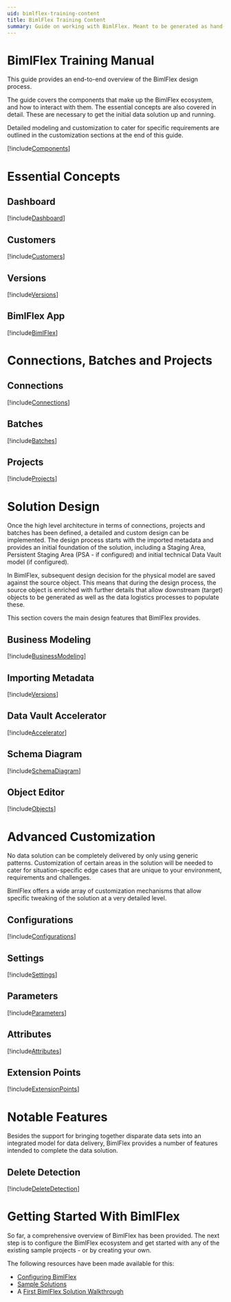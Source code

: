```yaml
---
uid: bimlflex-training-content
title: BimlFlex Training Content
summary: Guide on working with BimlFlex. Meant to be generated as hand-out.
---
```

# BimlFlex Training Manual

This guide provides an end-to-end overview of the BimlFlex design process.

The guide covers the components that make up the BimlFlex ecosystem, and how to interact with them. The essential concepts are also covered in detail. These are necessary to get the initial data solution up and running.

Detailed modeling and customization to cater for specific requirements are outlined in the customization sections at the end of this guide.

[!include[Components](../getting-started/bimlflex-components-overview.md)]

# Essential Concepts

## Dashboard

[!include[Dashboard](../metadata-editors/_incl-header-dashboard.md)]

## Customers

[!include[Customers](../concepts/_incl-header-customer.md)]

## Versions

[!include[Versions](../concepts/_incl-header-version.md)]

## BimlFlex App

[!include[BimlFlex](../metadata-editors/_incl-header-bimlflex-app.md)]

# Connections, Batches and Projects

## Connections

[!include[Connections](../metadata-editors/_incl-header-connection.md)]

## Batches

[!include[Batches](../metadata-editors/_incl-header-batch.md)]

## Projects

[!include[Projects](../metadata-editors/_incl-header-project.md)]

# Solution Design

Once the high level architecture in terms of connections, projects and batches has been defined, a detailed and custom design can be implemented. The design process starts with the imported metadata and provides an initial foundation of the solution, including a Staging Area, Persistent Staging Area (PSA - if configured) and initial technical Data Vault model (if configured).

In BimlFlex, subsequent design decision for the physical model are saved against the source object. This means that during the design process, the source object is enriched with further details that allow downstream (target) objects to be generated as well as the data logistics processes to populate these.

This section covers the main design features that BimlFlex provides.

## Business Modeling

[!include[BusinessModeling](../metadata-editors/_incl-header-business-modeling.md)]

## Importing Metadata

[!include[Versions](../concepts/_incl-header-metadata-import.md)]

## Data Vault Accelerator

[!include[Accelerator](../metadata-editors/_incl-header-accelerator.md)]

## Schema Diagram

[!include[SchemaDiagram](../metadata-editors/_incl-header-schema-diagram.md)]

## Object Editor

[!include[Objects](../metadata-editors/_incl-header-object.md)]

# Advanced Customization

No data solution can be completely delivered by only using generic patterns. Customization of certain areas in the solution will be needed to cater for situation-specific edge cases that are unique to your environment, requirements and challenges.

BimlFlex offers a wide array of customization mechanisms that allow specific tweaking of the solution at a very detailed level.

## Configurations

[!include[Configurations](../metadata-editors/_incl-header-configuration.md)]

## Settings

[!include[Settings](../metadata-editors/_incl-header-setting.md)]

## Parameters

[!include[Parameters](../metadata-editors/_incl-header-parameter.md)]

## Attributes

[!include[Attributes](../metadata-editors/_incl-header-attribute.md)]

## Extension Points

[!include[ExtensionPoints](../concepts/_incl-header-extension-point.md)]

# Notable Features

Besides the support for bringing together disparate data sets into an integrated model for data delivery, BimlFlex provides a number of features intended to complete the data solution.

## Delete Detection

[!include[DeleteDetection](../concepts/_incl-header-delete-detection.md)]

# Getting Started With BimlFlex

So far, a comprehensive overview of BimlFlex has been provided. The next step is to configure the BimlFlex ecosystem and get started with any of the existing sample projects - or by creating your own.

The following resources have been made available for this:

* [Configuring BimlFlex](xref:bimlflex-getting-started-initial-configuration)
* [Sample Solutions](xref:bimlflex-sample-metadata)
* A [First BimlFlex Solution Walkthrough](xref:bimlflex-getting-started-first-project-walkthrough)